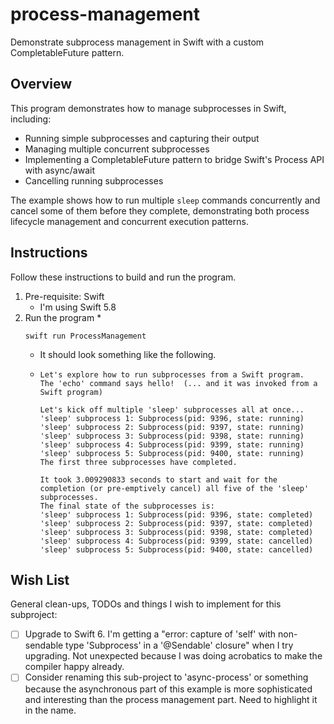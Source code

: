 # process-management

Demonstrate subprocess management in Swift with a custom CompletableFuture pattern.


## Overview

This program demonstrates how to manage subprocesses in Swift, including:

* Running simple subprocesses and capturing their output
* Managing multiple concurrent subprocesses
* Implementing a CompletableFuture pattern to bridge Swift's Process API with async/await
* Cancelling running subprocesses

The example shows how to run multiple `sleep` commands concurrently and cancel some of them before they complete, demonstrating both process lifecycle management and concurrent execution patterns.


## Instructions

Follow these instructions to build and run the program.

1. Pre-requisite: Swift
   * I'm using Swift 5.8
2. Run the program
   * 
     ```shell
     swift run ProcessManagement
     ```
   * It should look something like the following.
   * 
     ```text
     Let's explore how to run subprocesses from a Swift program.
     The 'echo' command says hello!  (... and it was invoked from a Swift program)
     
     Let's kick off multiple 'sleep' subprocesses all at once...
     'sleep' subprocess 1: Subprocess(pid: 9396, state: running)
     'sleep' subprocess 2: Subprocess(pid: 9397, state: running)
     'sleep' subprocess 3: Subprocess(pid: 9398, state: running)
     'sleep' subprocess 4: Subprocess(pid: 9399, state: running)
     'sleep' subprocess 5: Subprocess(pid: 9400, state: running)
     The first three subprocesses have completed.
     
     It took 3.009290833 seconds to start and wait for the completion (or pre-emptively cancel) all five of the 'sleep' subprocesses.
     The final state of the subprocesses is:
     'sleep' subprocess 1: Subprocess(pid: 9396, state: completed)
     'sleep' subprocess 2: Subprocess(pid: 9397, state: completed)
     'sleep' subprocess 3: Subprocess(pid: 9398, state: completed)
     'sleep' subprocess 4: Subprocess(pid: 9399, state: cancelled)
     'sleep' subprocess 5: Subprocess(pid: 9400, state: cancelled)
     ```


## Wish List

General clean-ups, TODOs and things I wish to implement for this subproject:

* [ ] Upgrade to Swift 6. I'm getting a "error: capture of 'self' with non-sendable type 'Subprocess' in a '@Sendable' closure" when I try upgrading. Not unexpected because I was doing acrobatics to make the compiler happy already. 
* [ ] Consider renaming this sub-project to 'async-process' or something because the asynchronous part of this example is more sophisticated and interesting than the process management part. Need to highlight it in the name.
